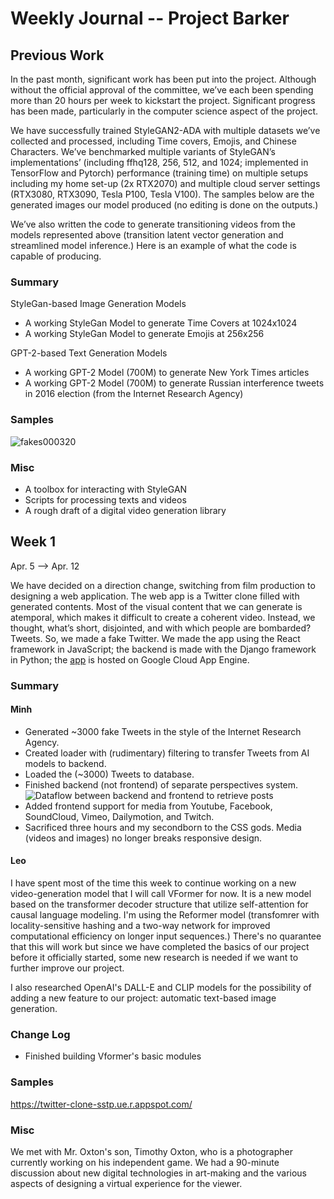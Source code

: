 # Weekly Journal -- Project Barker

## Previous Work
In the past month, significant work has been put into the project. Although without the official approval of the committee, we’ve each been spending more than 20 hours per week to kickstart the project. Significant progress has been made, particularly in the computer science aspect of the project.

We have successfully trained StyleGAN2-ADA with multiple datasets we’ve collected and processed, including Time covers, Emojis, and Chinese Characters. We’ve benchmarked multiple variants of StyleGAN’s implementations’ (including ffhq128, 256, 512, and 1024; implemented in TensorFlow and Pytorch) performance (training time) on multiple setups including my home set-up (2x RTX2070) and multiple cloud server settings (RTX3080, RTX3090, Tesla P100, Tesla V100). The samples below are the generated images our model produced (no editing is done on the outputs.)

We’ve also written the code to generate transitioning videos from the models represented above (transition latent vector generation and streamlined model inference.) Here is an example of what the code is capable of producing.

### Summary
StyleGan-based Image Generation Models
- A working StyleGan Model to generate Time Covers at 1024x1024
- A working StyleGan Model to generate Emojis at 256x256

GPT-2-based Text Generation Models
- A working GPT-2 Model (700M) to generate New York Times articles
- A working GPT-2 Model (700M) to generate Russian interference tweets in 2016 election (from the Internet Research Agency)

### Samples
![fakes000320](https://user-images.githubusercontent.com/44302577/109961804-6499e000-7d25-11eb-94fb-e51e79bcc87e.png)

### Misc
- A toolbox for interacting with StyleGAN
- Scripts for processing texts and videos
- A rough draft of a digital video generation library

## Week 1
Apr. 5 --> Apr. 12

We have decided on a direction change, switching from film production to designing a web application. The web app is a Twitter clone filled with generated contents. Most of the visual content that we can generate is atemporal, which makes it difficult to create a coherent video. Instead, we thought, what’s short, disjointed, and with which people are bombarded? Tweets. So, we made a fake Twitter. We made the app using the React framework in JavaScript; the backend is made with the Django framework in Python; the [app](https://twitter-clone-sstp.ue.r.appspot.com/) is hosted on Google Cloud App Engine.
### Summary
#### Minh
- Generated ~3000 fake Tweets in the style of the Internet Research Agency.
- Created loader with (rudimentary) filtering to transfer Tweets from AI models to backend.
- Loaded the (~3000) Tweets to database.
- Finished backend (not frontend) of separate perspectives system. 
![Dataflow between backend and frontend to retrieve posts](https://user-images.githubusercontent.com/64875104/114307141-2c5b8f00-9a93-11eb-91bf-d93eea85b364.png)
- Added frontend support for media from Youtube, Facebook, SoundCloud, Vimeo, Dailymotion, and Twitch.
- Sacrificed three hours and my secondborn to the CSS gods. Media (videos and images) no longer breaks responsive design.

#### Leo
I have spent most of the time this week to continue working on a new video-generation model that I will call VFormer for now. It is a new model based on the transformer decoder structure that utilize self-attention for causal language modeling. I'm using the Reformer model (transfomrer with locality-sensitive hashing and a two-way network for improved computational efficiency on longer input sequences.) There's no quarantee that this will work but since we have completed the basics of our project before it officially started, some new research is needed if we want to further improve our project.

I also researched OpenAI's DALL-E and CLIP models for the possibility of adding a new feature to our project: automatic text-based image generation.

### Change Log
- Finished building Vformer's basic modules

### Samples
https://twitter-clone-sstp.ue.r.appspot.com/

### Misc
We met with Mr. Oxton's son, Timothy Oxton, who is a photographer currently working on his independent game. We had a 90-minute discussion about new digital technologies in art-making and the various aspects of designing a virtual experience for the viewer.